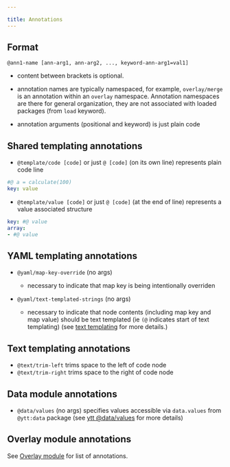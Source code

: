 ```yaml
---

title: Annotations
---
```


## Format

```
@ann1-name [ann-arg1, ann-arg2, ..., keyword-ann-arg1=val1]
```

- content between brackets is optional.

- annotation names are typically namespaced, for example, `overlay/merge` is an annotation within an `overlay` namespace. Annotation namespaces are there for general organization, they are not associated with loaded packages (from `load` keyword).

- annotation arguments (positional and keyword) is just plain code

## Shared templating annotations

- `@template/code [code]` or just `@ [code]` (on its own line) represents plain code line

```yaml
#@ a = calculate(100)
key: value
```

- `@template/value [code]` or just `@ [code]` (at the end of line) represents a value associated structure

```yaml
key: #@ value
array:
- #@ value
```

## YAML templating annotations

- `@yaml/map-key-override` (no args)
  - necessary to indicate that map key is being intentionally overriden

- `@yaml/text-templated-strings` (no args)
  - necessary to indicate that node contents (including map key and map value) should be text templated (ie `(@` indicates start of text templating) (see [text templating](ytt-text-templating.md) for more details.)

## Text templating annotations

- `@text/trim-left` trims space to the left of code node
- `@text/trim-right` trims space to the right of code node

## Data module annotations

- `@data/values` (no args) specifies values accessible via `data.values` from `@ytt:data` package (see [ytt @data/values](ytt-data-values.md) for more details)

## Overlay module annotations

See [Overlay module](lang-ref-ytt-overlay.md) for list of annotations.
